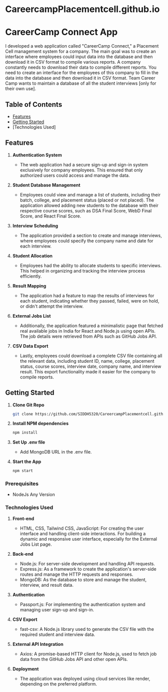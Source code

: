 # CareercampPlacementcell.github.io

# CareerCamp Connect App

I developed a web application called "CareerCamp Connect," a Placement Cell management system for a company. The main goal was to create an interface where employees could input data into the database and then download it in CSV format to compile various reports. A company constantly needs to download their data to compile different reports. You need to create an interface for the employees of this company to fill in the data into the database and then download it in CSV format. Team Career Camp wants to maintain a database of all the student interviews [only for their own use].

## Table of Contents
- [Features](#features)
- [Getting Started](#getting-started)
- [Technologies Used]


## Features
1. **Authentication System**
    - The web application had a secure sign-up and sign-in system exclusively for company employees. This ensured that only authorized users could access and manage the data.

2. **Student Database Management**
    - Employees could view and manage a list of students, including their batch, college, and placement status (placed or not placed). The application allowed adding new students to the database with their respective course scores, such as DSA Final Score, WebD Final Score, and React Final Score.

3. **Interview Scheduling**
    - The application provided a section to create and manage interviews, where employees could specify the company name and date for each interview.

4. **Student Allocation**
    - Employees had the ability to allocate students to specific interviews. This helped in organizing and tracking the interview process efficiently.

5. **Result Mapping**
    - The application had a feature to map the results of interviews for each student, indicating whether they passed, failed, were on hold, or didn't attempt the interview.

6. **External Jobs List**
    - Additionally, the application featured a minimalistic page that fetched real available jobs in India for React and Node.js using open APIs. The job details were retrieved from APIs such as GitHub Jobs API.

7. **CSV Data Export**
    - Lastly, employees could download a complete CSV file containing all the relevant data, including student ID, name, college, placement status, course scores, interview date, company name, and interview result. This export functionality made it easier for the company to compile reports.

## Getting Started
1. **Clone Git Repo**
    ```bash
    git clone https://github.com/SIDDH5320/CareercampPlacementcell.github.io.git
    ```

2. **Install NPM dependencies**
    ```bash
    npm install
    ```

3. **Set Up .env file**
    - Add MongoDB URL in the .env file.

4. **Start the App**
    ```bash
    npm start
    ```

### Prerequisites
- NodeJs Any Version

### Technologies Used
1. **Front-end**
    - HTML, CSS, Tailwind CSS, JavaScript: For creating the user interface and handling client-side interactions. For building a dynamic and responsive user interface, especially for the External Jobs List page.

2. **Back-end**
    - Node.js: For server-side development and handling API requests.
    - Express.js: As a framework to create the application's server-side routes and manage the HTTP requests and responses.
    - MongoDB: As the database to store and manage the student, interview, and result data.

3. **Authentication**
    - Passport.js: For implementing the authentication system and managing user sign-up and sign-in.

4. **CSV Export**
    - fast-csv: A Node.js library used to generate the CSV file with the required student and interview data.

5. **External API Integration**
    - Axios: A promise-based HTTP client for Node.js, used to fetch job data from the GitHub Jobs API and other open APIs.

6. **Deployment**
    - The application was deployed using cloud services like render, depending on the preferred platform.
